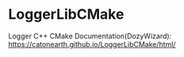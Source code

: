 # LoggerLibCMake
Logger C++ CMake
<t>Documentation(DozyWizard):  https://catonearth.github.io/LoggerLibCMake/html/<t>
